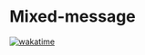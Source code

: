 # Mixed-message
[![wakatime](https://wakatime.com/badge/github/JeerasakTH/Mixed-message.svg)](https://wakatime.com/badge/github/JeerasakTH/Mixed-message)
